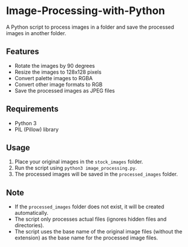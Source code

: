 # Image-Processing-with-Python


A Python script to process images in a folder and save the processed images in another folder.

## Features
- Rotate the images by 90 degrees
- Resize the images to 128x128 pixels
- Convert palette images to RGBA
- Convert other image formats to RGB
- Save the processed images as JPEG files

## Requirements
- Python 3
- PIL (Pillow) library

## Usage
1. Place your original images in the `stock_images` folder.
2. Run the script using `python3 image_processing.py`.
3. The processed images will be saved in the `processed_images` folder.

## Note
- If the `processed_images` folder does not exist, it will be created automatically.
- The script only processes actual files (ignores hidden files and directories).
- The script uses the base name of the original image files (without the extension) as the base name for the processed image files.
